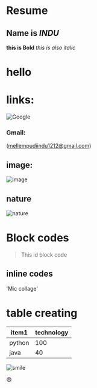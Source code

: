 # Resume
## Name is *INDU*
**this is Bold**
_this is also italic_
<h1>hello<h1>
  
  # links:
  
  ![Google](http://www.google.com)
  
  ### Gmail:
  
  (mellempudiindu1212@gmail.com)
  
  ## image:
  
  ![image](https://tse1.mm.bing.net/th?id=OIP.CGdYTKvYr_wvrsWbVVE2HgHaEK&pid=Api&P=0&w=308&h=174)

## nature

![nature](https://tse3.mm.bing.net/th?id=OIP.4-TgQ0VRVc9f8B0JQ39fHwHaEK&pid=Api&P=0&w=298&h=168)

# Block codes
> This id block code

## inline codes

'Mic collage'

# table creating

item1  | technology
-----  | ------------
python | 100
java   | 40

![smile](https://tse4.mm.bing.net/th?id=OIP.DS2p50lv8T9oac4qqmYCogHaCV&pid=Api&P=0&w=540&h=171)

:smile:
